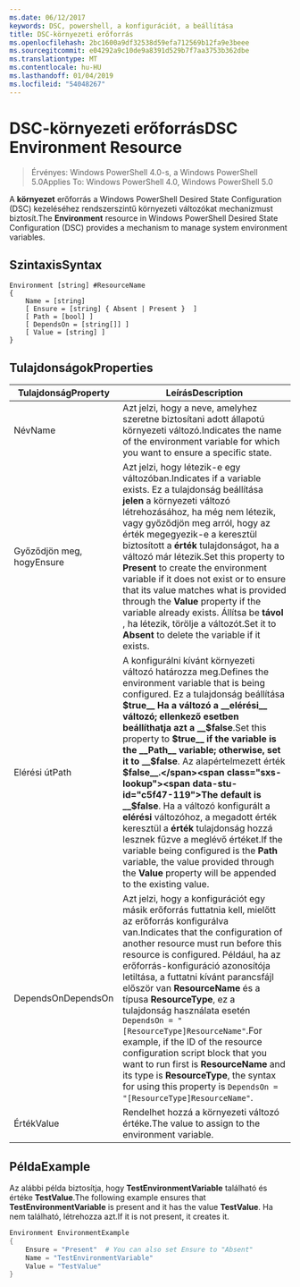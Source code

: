 ```yaml
---
ms.date: 06/12/2017
keywords: DSC, powershell, a konfigurációt, a beállítása
title: DSC-környezeti erőforrás
ms.openlocfilehash: 2bc1600a9df32538d59efa712569b12fa9e3beee
ms.sourcegitcommit: e04292a9c10de9a8391d529b7f7aa3753b362dbe
ms.translationtype: MT
ms.contentlocale: hu-HU
ms.lasthandoff: 01/04/2019
ms.locfileid: "54048267"
---
```

# <a name="dsc-environment-resource"></a><span data-ttu-id="c5f47-103">DSC-környezeti erőforrás</span><span class="sxs-lookup"><span data-stu-id="c5f47-103">DSC Environment Resource</span></span>

> <span data-ttu-id="c5f47-104">Érvényes: Windows PowerShell 4.0-s, a Windows PowerShell 5.0</span><span class="sxs-lookup"><span data-stu-id="c5f47-104">Applies To: Windows PowerShell 4.0, Windows PowerShell 5.0</span></span>

<span data-ttu-id="c5f47-105">A __környezet__ erőforrás a Windows PowerShell Desired State Configuration (DSC) kezeléséhez rendszerszintű környezeti változókat mechanizmust biztosít.</span><span class="sxs-lookup"><span data-stu-id="c5f47-105">The __Environment__ resource in Windows PowerShell Desired State Configuration (DSC) provides a mechanism to manage system environment variables.</span></span>

## <a name="syntax"></a><span data-ttu-id="c5f47-106">Szintaxis</span><span class="sxs-lookup"><span data-stu-id="c5f47-106">Syntax</span></span>
``` mof
Environment [string] #ResourceName
{
    Name = [string]
    [ Ensure = [string] { Absent | Present }  ]
    [ Path = [bool] ]
    [ DependsOn = [string[]] ]
    [ Value = [string] ]
}
```

## <a name="properties"></a><span data-ttu-id="c5f47-107">Tulajdonságok</span><span class="sxs-lookup"><span data-stu-id="c5f47-107">Properties</span></span>

|  <span data-ttu-id="c5f47-108">Tulajdonság</span><span class="sxs-lookup"><span data-stu-id="c5f47-108">Property</span></span>  |  <span data-ttu-id="c5f47-109">Leírás</span><span class="sxs-lookup"><span data-stu-id="c5f47-109">Description</span></span>   |
|---|---|
| <span data-ttu-id="c5f47-110">Név</span><span class="sxs-lookup"><span data-stu-id="c5f47-110">Name</span></span>| <span data-ttu-id="c5f47-111">Azt jelzi, hogy a neve, amelyhez szeretne biztosítani adott állapotú környezeti változó.</span><span class="sxs-lookup"><span data-stu-id="c5f47-111">Indicates the name of the environment variable for which you want to ensure a specific state.</span></span>|
| <span data-ttu-id="c5f47-112">Győződjön meg, hogy</span><span class="sxs-lookup"><span data-stu-id="c5f47-112">Ensure</span></span>| <span data-ttu-id="c5f47-113">Azt jelzi, hogy létezik-e egy változóban.</span><span class="sxs-lookup"><span data-stu-id="c5f47-113">Indicates if a variable exists.</span></span> <span data-ttu-id="c5f47-114">Ez a tulajdonság beállítása __jelen__ a környezeti változó létrehozásához, ha még nem létezik, vagy győződjön meg arról, hogy az érték megegyezik-e a keresztül biztosított a __érték__ tulajdonságot, ha a változó már létezik.</span><span class="sxs-lookup"><span data-stu-id="c5f47-114">Set this property to __Present__ to create the environment variable if it does not exist or to ensure that its value matches what is provided through the __Value__ property if the variable already exists.</span></span> <span data-ttu-id="c5f47-115">Állítsa be __távol__ , ha létezik, törölje a változót.</span><span class="sxs-lookup"><span data-stu-id="c5f47-115">Set it to __Absent__ to delete the variable if it exists.</span></span>|
| <span data-ttu-id="c5f47-116">Elérési út</span><span class="sxs-lookup"><span data-stu-id="c5f47-116">Path</span></span>| <span data-ttu-id="c5f47-117">A konfigurálni kívánt környezeti változó határozza meg.</span><span class="sxs-lookup"><span data-stu-id="c5f47-117">Defines the environment variable that is being configured.</span></span> <span data-ttu-id="c5f47-118">Ez a tulajdonság beállítása __$true__ Ha a változó a __elérési__ változó; ellenkező esetben beállíthatja azt a __$false__.</span><span class="sxs-lookup"><span data-stu-id="c5f47-118">Set this property to __$true__ if the variable is the __Path__ variable; otherwise, set it to __$false__.</span></span> <span data-ttu-id="c5f47-119">Az alapértelmezett érték __$false__.</span><span class="sxs-lookup"><span data-stu-id="c5f47-119">The default is __$false__.</span></span> <span data-ttu-id="c5f47-120">Ha a változó konfigurált a __elérési__ változóhoz, a megadott érték keresztül a __érték__ tulajdonság hozzá lesznek fűzve a meglévő értéket.</span><span class="sxs-lookup"><span data-stu-id="c5f47-120">If the variable being configured is the __Path__ variable, the value provided through the __Value__ property will be appended to the existing value.</span></span>|
| <span data-ttu-id="c5f47-121">DependsOn</span><span class="sxs-lookup"><span data-stu-id="c5f47-121">DependsOn</span></span> | <span data-ttu-id="c5f47-122">Azt jelzi, hogy a konfigurációt egy másik erőforrás futtatnia kell, mielőtt az erőforrás konfigurálva van.</span><span class="sxs-lookup"><span data-stu-id="c5f47-122">Indicates that the configuration of another resource must run before this resource is configured.</span></span> <span data-ttu-id="c5f47-123">Például, ha az erőforrás-konfiguráció azonosítója letiltása, a futtatni kívánt parancsfájl először van __ResourceName__ és a típusa __ResourceType__, ez a tulajdonság használata esetén `DependsOn = "[ResourceType]ResourceName"`.</span><span class="sxs-lookup"><span data-stu-id="c5f47-123">For example, if the ID of the resource configuration script block that you want to run first is __ResourceName__ and its type is __ResourceType__, the syntax for using this property is `DependsOn = "[ResourceType]ResourceName"`.</span></span>|
| <span data-ttu-id="c5f47-124">Érték</span><span class="sxs-lookup"><span data-stu-id="c5f47-124">Value</span></span>| <span data-ttu-id="c5f47-125">Rendelhet hozzá a környezeti változó értéke.</span><span class="sxs-lookup"><span data-stu-id="c5f47-125">The value to assign to the environment variable.</span></span>|

## <a name="example"></a><span data-ttu-id="c5f47-126">Példa</span><span class="sxs-lookup"><span data-stu-id="c5f47-126">Example</span></span>

<span data-ttu-id="c5f47-127">Az alábbi példa biztosítja, hogy __TestEnvironmentVariable__ található és értéke __TestValue__.</span><span class="sxs-lookup"><span data-stu-id="c5f47-127">The following example ensures that __TestEnvironmentVariable__ is present and it has the value __TestValue__.</span></span> <span data-ttu-id="c5f47-128">Ha nem található, létrehozza azt.</span><span class="sxs-lookup"><span data-stu-id="c5f47-128">If it is not present, it creates it.</span></span>

```powershell
Environment EnvironmentExample
{
    Ensure = "Present"  # You can also set Ensure to "Absent"
    Name = "TestEnvironmentVariable"
    Value = "TestValue"
}
```